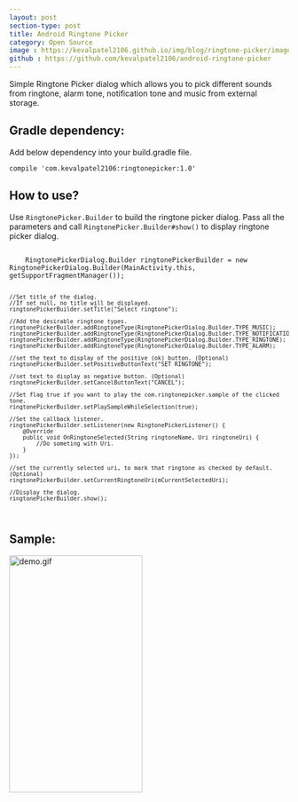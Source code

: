 ```yaml
---
layout: post
section-type: post
title: Android Ringtone Picker
category: Open Source
image : https://kevalpatel2106.github.io/img/blog/ringtone-picker/image1.png
github : https://github.com/kevalpatel2106/android-ringtone-picker
---
```


Simple Ringtone Picker dialog which allows you to pick different sounds from ringtone, alarm tone, notification tone and music from external storage.

## **Gradle dependency:**

Add below dependency into your build.gradle file.

<code>compile 'com.kevalpatel2106:ringtonepicker:1.0'</code>

## **How to use?**

Use <code>RingtonePicker.Builder</code> to build the ringtone picker dialog.
Pass all the parameters and call <code>RingtonePicker.Builder#show()</code> to display ringtone picker dialog.

<code>
	RingtonePickerDialog.Builder ringtonePickerBuilder = new RingtonePickerDialog.Builder(MainActivity.this, getSupportFragmentManager());

	//Set title of the dialog.
	//If set null, no title will be displayed.
	ringtonePickerBuilder.setTitle("Select ringtone");

	//Add the desirable ringtone types.
	ringtonePickerBuilder.addRingtoneType(RingtonePickerDialog.Builder.TYPE_MUSIC);
	ringtonePickerBuilder.addRingtoneType(RingtonePickerDialog.Builder.TYPE_NOTIFICATION);
	ringtonePickerBuilder.addRingtoneType(RingtonePickerDialog.Builder.TYPE_RINGTONE);
	ringtonePickerBuilder.addRingtoneType(RingtonePickerDialog.Builder.TYPE_ALARM);

	//set the text to display of the positive (ok) button. (Optional)
	ringtonePickerBuilder.setPositiveButtonText("SET RINGTONE");

	//set text to display as negative button. (Optional)
	ringtonePickerBuilder.setCancelButtonText("CANCEL");

	//Set flag true if you want to play the com.ringtonepicker.sample of the clicked tone.
	ringtonePickerBuilder.setPlaySampleWhileSelection(true);

	//Set the callback listener.
	ringtonePickerBuilder.setListener(new RingtonePickerListener() {
	    @Override
	    public void OnRingtoneSelected(String ringtoneName, Uri ringtoneUri) {
	        //Do someting with Uri.
	    }
	});

	//set the currently selected uri, to mark that ringtone as checked by default. (Optional)
	ringtonePickerBuilder.setCurrentRingtoneUri(mCurrentSelectedUri);

	//Display the dialog.
	ringtonePickerBuilder.show();
</code>

## **Sample:**

<img align="middle" src="https://kevalpatel2106.github.io/img/blog/ringtone-picker/image2.gif" alt="demo.gif" width="240" height="427" />